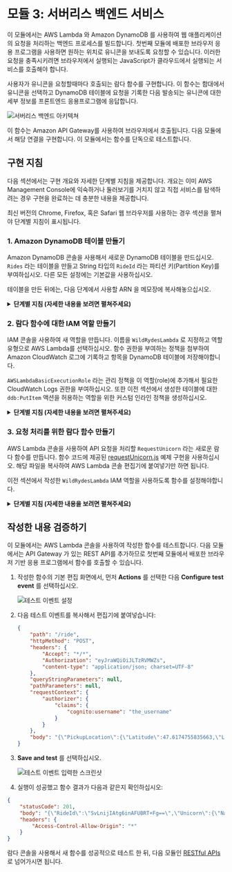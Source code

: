# 모듈 3: 서버리스 백엔드 서비스

이 모듈에서는 AWS Lambda 와 Amazon DynamoDB 를 사용하여 웹 애플리케이션의 요청을 처리하는 백엔드 프로세스를 빌드합니다. 첫번째 모듈에 배포한 브라우저 응용 프로그램을 사용하면 원하는 위치로 유니콘을 보내도록 요청할 수 있습니다. 이러한 요청을 충족시키려면 브라우저에서 실행되는 JavaScript가 클라우드에서 실행되는 서비스를 호출해야 합니다.

사용자가 유니콘을 요청할때마다 호출되는 람다 함수를 구현합니다. 이 함수는 함대에서 유니콘을 선택하고 DynamoDB 테이블에 요청을 기록한 다음 발송되는 유니콘에 대한 세부 정보를 프론트엔드 응용프로그램에 응답합니다.

![서버리스 백엔드 아키텍쳐](../images/serverless-backend-architecture.png)

이 함수는 Amazon API Gateway를 사용하여 브라우저에서 호출됩니다. 다음 모듈에서 해당 연결을 구현합니다. 이 모듈에서는 함수를 단독으로 테스트합니다.

## 구현 지침

다음 섹션에서는 구현 개요와 자세한 단계별 지침을 제공합니다. 개요는 이미 AWS Management Console에 익숙하거나 둘러보기를 거치지 않고 직접 서비스를 탐색하려는 경우 구현을 완료하는 데 충분한 내용을 제공합니다.

최신 버전의 Chrome, Firefox, 혹은 Safari 웹 브라우저를 사용하는 경우 섹션을 펼쳐야 단계별 지침이 표시됩니다.

### 1. Amazon DynamoDB 테이블 만들기

Amazon DynamoDB 콘솔을 사용해서 새로운 DynamoDB 테이블을 만드십시오. `Rides` 라는 테이블을 만들고 String 타입의 `RideId` 라는 파티션 키(Partition Key)를 부여하십시오. 다른 모든 설정에는 기본값을 사용하십시오.

테이블을 만든 뒤에는, 다음 단계에서 사용할 ARN 을 메모장에 복사해놓으십시오.

<details>
<summary><strong>단계별 지침 (자세한 내용을 보려면 펼쳐주세요)</strong></summary><p>

1. AWS Management 콘솔에서, **Services** 를 선택한 다음 데이터베이스에서 **DynamoDB** 를 선택하십시오.

1. **Create table** 을 선택하십시오.

1. **Table name** 에 `Rides` 를 입력하십시오.

1. **Partition key** 에 대해 `RideId` 키 유형(key type) 으로 **String** 을 선택하십시오.

1. **Use default settings** 체크박스를 선택하고 **Create** 을 선택하십시오.

    ![테이블 만들기 스크린샷](../images/ddb-create-table.png)

1. 새 테이블의 개요 섹션 아래로 스크롤해서 **ARN** 을 확인하십시오. 다음 섹션에서 이것을 사용할 것입니다. 미리 메모장에 복사해놓는게 좋습니다.

</p></details>


### 2. 람다 함수에 대한 IAM 역할 만들기
IAM 콘솔을 사용하여 새 역할을 만듭니다. 이름을 `WildRydesLambda` 로 지정하고 역할 유형으로 AWS Lambda를 선택하십시오. 함수 권한을 부여하는 정책을 첨부하여 Amazon CloudWatch 로그에 기록하고 항목을 DynamoDB 테이블에 저장해야합니다.

`AWSLambdaBasicExecutionRole` 라는 관리 정책을 이 역할(role)에 추가해서 필요한 CloudWatch Logs 권한을 부여하십시오. 또한 이전 섹션에서 생성한 테이블에 대한 `ddb:PutItem` 액션을 허용하는 역할을 위한 커스텀 인라인 정책을 생성하십시오.

<details>
<summary><strong>단계별 지침 (자세한 내용을 보려면 펼쳐주세요)</strong></summary><p>

1. AWS Management Console 에서 **Services** 를 선택한 다음, Security, Identity & Compliance 섹션에서 **IAM** 을 선택하십시오.

1. 왼쪽 네비게이션바에서 **Roles** 을 선택하고 **Create new role** 를 선택하십시오.

1. 역할 유형(role type)으로 **AWS Lambda** 를 선택하십시오.

    **참고:** 역할 유형(role type)을 선택하면 AWS가 사용자를 대신해서 이 역할을 맡을 수 있도록 역할에 대한 신뢰 정책(trust policy)이 자동으로 생성됩니다. CLI, AWS CloudFormation 또는 다른 메커니즘을 사용해서 이 역할을 작성하는 경우 직접 신뢰 정책(trust policy)을 지정합니다.

1. **Filter** 압력란에 `AWSLambdaBasicExecutionRole` 를 입력하고 해당 역할 옆의 확인란을 선택하십시오.

1. **Next Step** 을 선택하십시오.

1. **Role name** 에 `WildRydesLambda` 를 입력하십시오.

1. **Create role** 을 선택하십시오.

1. 역할 페이지의 필터 입력칸에 `WildRydesLambda` 를 입력하고 방금 작성한 역할을 선택하십시오.

1. Permissions 탭에서 **Inline Policies** 섹션을 확장하고 **click here** 링크를 선택해서 새 인라인 정책을 만드십시오.

   ![인라인 정책 스크린샷](../images/inline-policies.png)

1. **Policy Generator** 가 선택되어 있는지 확인하고 **Select** 을 선택하십시오.

1. **AWS Service** 드롭다운 메뉴에서 **Amazon DynamoDB** 를 선택하십시오.

1. Actions 목록에서 **PutItem** 를 선택하십시오.

1. 이전 섹션에서 작성한 테이블의 ARN을 **Amazon Resource Name (ARN)** 입력칸에 붙여 넣으십시오.

    ![정책 생성기 스크린샷](../images/policy-generator.png)

1. **Add Statement** 를 선택하십시오.

1. **Next Step** 울 선택한 다음 **Apply Policy** 를 선택하십시오.

</p></details>

### 3. 요청 처리를 위한 람다 함수 만들기
AWS Lambda 콘솔을 사용하여 API 요청을 처리할 `RequestUnicorn` 라는 새로운 람다 함수를 만듭니다. 함수 코드에 제공된 [requestUnicorn.js](requestUnicorn.js) 예제 구현을 사용하십시오. 해당 파일을 복사하여 AWS Lambda 콘솔 편집기에 붙여넣기만 하면 됩니다.

이전 섹션에서 작성한 `WildRydesLambda` IAM 역할을 사용하도록 함수를 설정해야합니다.

<details>
<summary><strong>단계별 지침 (자세한 내용을 보려면 펼쳐주세요)</strong></summary><p>

1. **Services** 를 선택한 다음 Compute 섹션에서 **Lambda** 를 선택하십시오.

1. **Create a Lambda function** 를 선택하십시오.

1. **Blank Function** 블루프린트를 선택하십시오.

1. 트리거를 지금 설정하지 마십시오. **Next** 를 선택하여 함수를 정의하는 부분을 진행합니다.

1. **Name** 입력칸에 `RequestRide` 를 입력하십시오.

1. description 입력칸은 옵션입니다.

1. **Runtime** 에 대해 **Node.js 6.10** 을 선택하십시오.

1. [requestUnicorn.js](requestUnicorn.js) 의 코드를 복사하여 코드 입력 영역에 붙여 넣으십시오.

    ![람다 함수 만들기 스크린샷](../images/create-lambda-function.png)

1. **Handler** 입력칸에 대해 `index.handler` 의 기본값을 그대로 둡니다.

1. **Existing Role** 드롭다운에서 `WildRydesLambda` 를 선택합니다.

1. **Next** 을 선택한 다음 리뷰 페이지에서 **Create function** 를 선택하십시오.

    ![핸들러와 역할 정의 스크린샷](../images/lambda-handler-and-role.png)

</p></details>

## 작성한 내용 검증하기

이 모듈에서는 AWS Lambda 콘솔을 사용하여 작성한 함수를 테스트합니다. 다음 모듈에서는 API Gateway 가 있는 REST API를 추가하므로 첫번째 모듈에서 배포한 브라우저 기반 응용 프로그램에서 함수를 호출할 수 있습니다.

1. 작성한 함수의 기본 편집 화면에서, 먼저 **Actions** 를 선택한 다음 **Configure test event** 를 선택하십시오.

    ![테스트 이벤트 설정](../images/configure-test-event.png)

1. 다음 테스트 이벤트를 복사해서 편집기에 붙여넣습니다:

    ```JSON
    {
        "path": "/ride",
        "httpMethod": "POST",
        "headers": {
            "Accept": "*/*",
            "Authorization": "eyJraWQiOiJLTzRVMWZs",
            "content-type": "application/json; charset=UTF-8"
        },
        "queryStringParameters": null,
        "pathParameters": null,
        "requestContext": {
            "authorizer": {
                "claims": {
                    "cognito:username": "the_username"
                }
            }
        },
        "body": "{\"PickupLocation\":{\"Latitude\":47.6174755835663,\"Longitude\":-122.28837066650185}}"
    }
    ```

1. **Save and test** 를 선택하십시오.

    ![테스트 이벤트 입력한 스크린샷](../images/input-test-event.png)

1. 실행이 성공했고 함수 결과가 다음과 같은지 확인하십시오:
```JSON
{
    "statusCode": 201,
    "body": "{\"RideId\":\"SvLnijIAtg6inAFUBRT+Fg==\",\"Unicorn\":{\"Name\":\"Rocinante\",\"Color\":\"Yellow\",\"Gender\":\"Female\"},\"Eta\":\"30 seconds\"}",
    "headers": {
        "Access-Control-Allow-Origin": "*"
    }
}
```

람다 콘솔을 사용해서 새 함수를 성공적으로 테스트 한 뒤, 다음 모듈인 [RESTful APIs](../4_RESTfulAPIs) 로 넘어가시면 됩니다.
